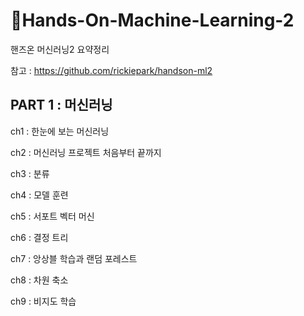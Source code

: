 # 📕Hands-On-Machine-Learning-2
핸즈온 머신러닝2 요약정리

참고 : https://github.com/rickiepark/handson-ml2

## PART 1 : 머신러닝
ch1 : 한눈에 보는 머신러닝

ch2 : 머신러닝 프로젝트 처음부터 끝까지

ch3 : 분류

ch4 : 모델 훈련

ch5 : 서포트 벡터 머신

ch6 : 결정 트리

ch7 : 앙상블 학습과 랜덤 포레스트

ch8 : 차원 축소

ch9 : 비지도 학습
